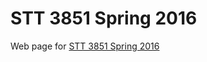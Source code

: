 # STT 3851 Spring 2016 

Web page for [STT 3851 Spring 2016](http://stat-ata-asu.github.io/STT3851Spring2016/)
